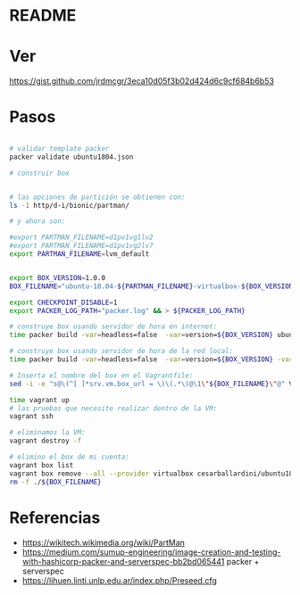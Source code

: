 # README

# Ver

https://gist.github.com/jrdmcgr/3eca10d05f3b02d424d6c9cf684b6b53

# Pasos

```bash

# validar template packer
packer validate ubuntu1804.json 

# construir box


# las opciones de partición se obtienen con:
ls -1 http/d-i/bionic/partman/

# y ahora son:

#export PARTMAN_FILENAME=d1pv1vg1lv2
#export PARTMAN_FILENAME=d1pv1vg2lv7
export PARTMAN_FILENAME=lvm_default


export BOX_VERSION=1.0.0
BOX_FILENAME="ubuntu-18.04-${PARTMAN_FILENAME}-virtualbox-${BOX_VERSION}.box"

export CHECKPOINT_DISABLE=1
export PACKER_LOG_PATH="packer.log" && > ${PACKER_LOG_PATH}

# construye box usando servidor de hora en internet:
time packer build -var=headless=false  -var=version=${BOX_VERSION} ubuntu1804.json

# construye box usando servidor de hora de la red local:
time packer build -var=headless=false  -var=version=${BOX_VERSION} -var=ntp_server=ntp1.mi.dominio.org ubuntu1804.json

# Inserta el nombre del box en el Vagrantfile:
sed -i -e "s@\(^[ ]*srv.vm.box_url = \)\(.*\)@\1\"${BOX_FILENAME}\"@" Vagrantfile

time vagrant up
# las pruebas que necesite realizar dentro de la VM:
vagrant ssh

# eliminamos la VM:
vagrant destroy -f

# elimino el box de mi cuenta:
vagrant box list
vagrant box remove --all --provider virtualbox cesarballardini/ubuntu1804
rm -f ./${BOX_FILENAME}

```

# Referencias

* https://wikitech.wikimedia.org/wiki/PartMan
* https://medium.com/sumup-engineering/image-creation-and-testing-with-hashicorp-packer-and-serverspec-bb2bd065441 packer + serverspec
* https://lihuen.linti.unlp.edu.ar/index.php/Preseed.cfg

